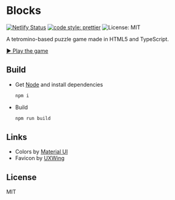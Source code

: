 # Blocks

[![Netlify Status](https://api.netlify.com/api/v1/badges/72866b1c-d0fc-4e33-b4a1-d9ce2b418547/deploy-status)](https://app.netlify.com/sites/quirky-poitras-7ec457/deploys)
[![code style: prettier](https://img.shields.io/badge/code_style-prettier-ff69b4.svg?style=flat-square)](https://github.com/prettier/prettier)
![License: MIT](https://img.shields.io/badge/license-MIT-green)

A tetromino-based puzzle game made in HTML5 and TypeScript.

[▶️ Play the game](https://blocks.verybadfrags.com/)

## Build

- Get [Node](https://nodejs.org/) and install dependencies

  ```sh
  npm i
  ```

- Build

  ```sh
  npm run build
  ```

## Links

- Colors by [Material UI](https://www.materialui.co/colors)
- Favicon by [UXWing](https://uxwing.com/)

## License

MIT
